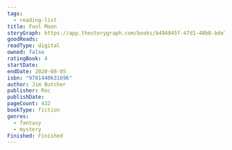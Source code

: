 ```yaml
---
tags:
  - reading-list
title: Fool Moon
storyGraph: https://app.thestorygraph.com/books/b494045f-47d1-48b8-bde7-70b739313bff
goodReads:
readType: digital
owned: false
ratingBook: 4
startDate:
endDate: 2020-08-05
isbn: "9781440631696"
author: Jim Butcher
publisher: Roc
publishDate:
pageCount: 432
bookType: fiction
genres:
  - fantasy
  - mystery
Finished: Finished
---
```

